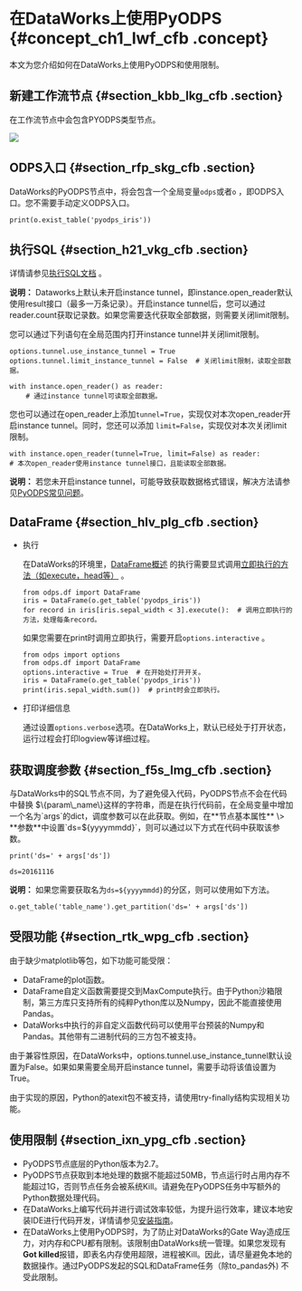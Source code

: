 # 在DataWorks上使用PyODPS {#concept_ch1_lwf_cfb .concept}

本文为您介绍如何在DataWorks上使用PyODPS和使用限制。

## 新建工作流节点 {#section_kbb_lkg_cfb .section}

在工作流节点中会包含PYODPS类型节点。

![](http://static-aliyun-doc.oss-cn-hangzhou.aliyuncs.com/assets/img/21169/156041230111645_zh-CN.png)

## ODPS入口 {#section_rfp_skg_cfb .section}

DataWorks的PyODPS节点中，将会包含一个全局变量`odps`或者`o` ，即ODPS入口。您不需要手动定义ODPS入口。

``` {#codeblock_vkj_thd_2v7 .language-python}
print(o.exist_table('pyodps_iris'))
```

## 执行SQL {#section_h21_vkg_cfb .section}

详情请参见[执行SQL文档](cn.zh-CN/开发/PyODPS/基本操作/SQL.md#) 。

**说明：** Dataworks上默认未开启instance tunnel，即instance.open\_reader默认使用result接口（最多一万条记录）。开启instance tunnel后，您可以通过reader.count获取记录数。如果您需要迭代获取全部数据，则需要关闭limit限制。

您可以通过下列语句在全局范围内打开instance tunnel并关闭limit限制。

``` {#codeblock_nwe_0gl_1op .language-python}
options.tunnel.use_instance_tunnel = True
options.tunnel.limit_instance_tunnel = False  # 关闭limit限制，读取全部数据。

with instance.open_reader() as reader:
    # 通过instance tunnel可读取全部数据。
```

您也可以通过在open\_reader上添加`tunnel=True`，实现仅对本次open\_reader开启instance tunnel。同时，您还可以添加 `limit=False`，实现仅对本次关闭limit限制。

``` {#codeblock_lc6_71m_sfj .language-python}
with instance.open_reader(tunnel=True, limit=False) as reader:
# 本次open_reader使用instance tunnel接口，且能读取全部数据。
```

**说明：** 若您未开启instance tunnel，可能导致获取数据格式错误，解决方法请参见[PyODPS常见问题](https://help.aliyun.com/knowledge_detail/88457.html)。

## DataFrame {#section_hlv_plg_cfb .section}

-   执行

    在DataWorks的环境里，[DataFrame概述](cn.zh-CN/开发/PyODPS/DataFrame/快速开始.md#) 的执行需要显式调用[立即执行的方法（如execute，head等）](cn.zh-CN/开发/PyODPS/DataFrame/执行.md#) 。

    ``` {#codeblock_5eg_qf5_zdz .language-python}
    from odps.df import DataFrame
    iris = DataFrame(o.get_table('pyodps_iris'))
    for record in iris[iris.sepal_width < 3].execute():  # 调用立即执行的方法，处理每条record。
    ```

    如果您需要在print时调用立即执行，需要开启`options.interactive` 。

    ``` {#codeblock_3ab_73u_onw .language-python}
    from odps import options
    from odps.df import DataFrame
    options.interactive = True  # 在开始处打开开关。
    iris = DataFrame(o.get_table('pyodps_iris'))
    print(iris.sepal_width.sum())  # print时会立即执行。
    ```

-   打印详细信息

    通过设置`options.verbose`选项。在DataWorks上，默认已经处于打开状态，运行过程会打印logview等详细过程。


## 获取调度参数 {#section_f5s_lmg_cfb .section}

与DataWorks中的SQL节点不同，为了避免侵入代码，PyODPS节点不会在代码中替换 $\{param\_name\}这样的字符串，而是在执行代码前，在全局变量中增加一个名为`args`的dict，调度参数可以在此获取。例如，在**节点基本属性** \> **参数**中设置`ds=${yyyymmdd}`，则可以通过以下方式在代码中获取该参数。

``` {#codeblock_vv7_lyt_5hn .language-sql}
print('ds=' + args['ds'])
```

``` {#codeblock_72p_3x1_ly6 .language-sql}
ds=20161116
```

**说明：** 如果您需要获取名为`ds=${yyyymmdd}`的分区，则可以使用如下方法。

``` {#codeblock_i9k_mxx_alt .language-python}
o.get_table('table_name').get_partition('ds=' + args['ds'])
```

## 受限功能 {#section_rtk_wpg_cfb .section}

由于缺少matplotlib等包，如下功能可能受限：

-   DataFrame的plot函数。
-   DataFrame自定义函数需要提交到MaxCompute执行。由于Python沙箱限制，第三方库只支持所有的纯粹Python库以及Numpy，因此不能直接使用Pandas。
-   DataWorks中执行的非自定义函数代码可以使用平台预装的Numpy和Pandas。其他带有二进制代码的三方包不被支持。

由于兼容性原因，在DataWorks中，options.tunnel.use\_instance\_tunnel默认设置为False。如果如果需要全局开启instance tunnel，需要手动将该值设置为True。

由于实现的原因，Python的atexit包不被支持，请使用try-finally结构实现相关功能。

## 使用限制 {#section_ixn_ypg_cfb .section}

-   PyODPS节点底层的Python版本为2.7。
-   PyODPS节点获取到本地处理的数据不能超过50MB，节点运行时占用内存不能超过1G，否则节点任务会被系统Kill。请避免在PyODPS任务中写额外的Python数据处理代码。 
-   在DataWorks上编写代码并进行调试效率较低，为提升运行效率，建议本地安装IDE进行代码开发，详情请参见[安装指南](cn.zh-CN/开发/PyODPS/安装指南.md#)。
-   在DataWorks上使用PyODPS时，为了防止对DataWorks的Gate Way造成压力，对内存和CPU都有限制。该限制由DataWorks统一管理。如果您发现有**Got killed**报错，即表名内存使用超限，进程被Kill。因此，请尽量避免本地的数据操作。通过PyODPS发起的SQL和DataFrame任务（除to\_pandas外\) 不受此限制。

